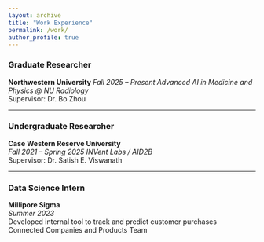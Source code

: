 ```yaml
---
layout: archive
title: "Work Experience"
permalink: /work/
author_profile: true
---
```


### Graduate Researcher  
**Northwestern University** 
*Fall 2025 – Present*
*Advanced AI in Medicine and Physics @ NU Radiology*  
Supervisor: Dr. Bo Zhou  

---

### Undergraduate Researcher  
**Case Western Reserve University**  
*Fall 2021 – Spring 2025*
*INVent Labs / AID2B*  
Supervisor: Dr. Satish E. Viswanath  

---

### Data Science Intern  
**Millipore Sigma**  
*Summer 2023*  
Developed internal tool to track and predict customer purchases  
Connected Companies and Products Team
